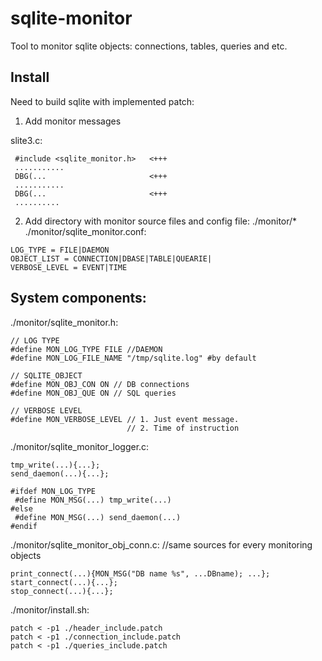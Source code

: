 sqlite-monitor
==============

Tool to monitor sqlite objects: connections, tables, queries and etc.

Install
------------------------------------------
Need to build sqlite with implemented patch:

1) Add monitor messages

slite3.c:
``` ...........
 #include <sqlite_monitor.h>   <+++
 ...........                   
 DBG(...                       <+++
 ...........                   
 DBG(...                       <+++
 ..........                    
 ```

2) Add directory with monitor source files and config file:
./monitor/*
./monitor/sqlite_monitor.conf:
```
LOG_TYPE = FILE|DAEMON
OBJECT_LIST = CONNECTION|DBASE|TABLE|QUEARIE|
VERBOSE_LEVEL = EVENT|TIME
```

System components:
---------------------
./monitor/sqlite_monitor.h:
```
// LOG TYPE
#define MON_LOG_TYPE FILE //DAEMON
#define MON_LOG_FILE_NAME "/tmp/sqlite.log" #by default

// SQLITE_OBJECT
#define MON_OBJ_CON ON // DB connections
#define MON_OBJ_QUE ON // SQL queries

// VERBOSE LEVEL
#define MON_VERBOSE_LEVEL // 1. Just event message.
                          // 2. Time of instruction
```
./monitor/sqlite_monitor_logger.c:
```
tmp_write(...){...};
send_daemon(...){...};

#ifdef MON_LOG_TYPE
 #define MON_MSG(...) tmp_write(...)
#else
 #define MON_MSG(...) send_daemon(...)
#endif
```

./monitor/sqlite_monitor_obj_conn.c: //same sources for every monitoring objects
```
print_connect(...){MON_MSG("DB name %s", ...DBname); ...};
start_connect(...){...};
stop_connect(...){...};
```
./monitor/install.sh:
```
patch < -p1 ./header_include.patch
patch < -p1 ./connection_include.patch
patch < -p1 ./queries_include.patch
```

